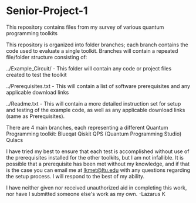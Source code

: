 # Senior-Project-1
This repository contains files from my survey of various quantum programming toolkits

This repository is organized into folder branches; each branch contains the code used to evaluate a single toolkit. Branches will contain a repeated file/folder structure consisting of:

../Example_Circuit/ - This folder will contain any code or project files created to test the toolkit

../Prerequisites.txt - This will contain a list of software prerequisites and any applicable download links

../Readme.txt - This will contain a more detailed instruction set for setup and testing of the example code, as well as any applicable download links (same as Prerequisites).

There are 4 main branches, each representing a different Quantum Programming toolkit:
Blueqat
Qiskit
QPS (Quantum Programming Studio)
Qulacs

I have tried my best to ensure that each test is accomplished without use of the prerequisites installed for the other toolkits, but I am not infallible. It is possible that a prerequisite has been met without my knowledge, and if that is the case you can email me at lkmet@ltu.edu with any questions regarding the setup process. I will respond to the best of my ability.

I have neither given nor received unauthorized aid in completing this work, nor have I submitted someone else's work as my own.
-Lazarus K
